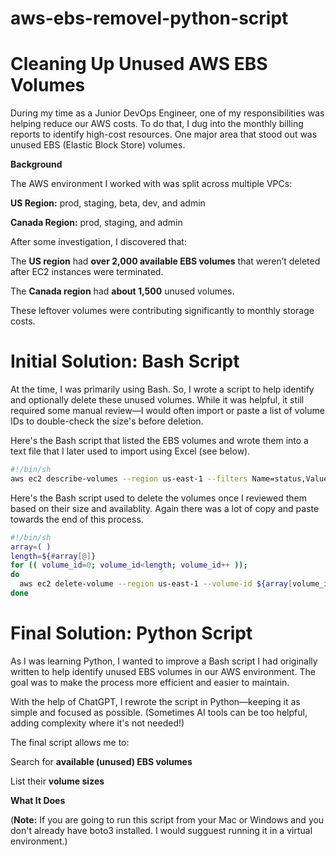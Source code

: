 # aws-ebs-removel-python-script
# Cleaning Up Unused AWS EBS Volumes

During my time as a Junior DevOps Engineer, one of my responsibilities was helping reduce our AWS costs. To do that, I dug into the monthly billing reports to identify high-cost resources. One major area that stood out was unused EBS (Elastic Block Store) volumes.

**Background**

The AWS environment I worked with was split across multiple VPCs:

**US Region:** prod, staging, beta, dev, and admin

**Canada Region:** prod, staging, and admin

After some investigation, I discovered that:

The **US region** had **over 2,000 available EBS volumes** that weren’t deleted after EC2 instances were terminated.

The **Canada region** had **about 1,500** unused volumes.

These leftover volumes were contributing significantly to monthly storage costs.

# Initial Solution: Bash Script

At the time, I was primarily using Bash. So, I wrote a script to help identify and optionally delete these unused volumes. While it was helpful, it still required some manual review—I would often import or paste a list of volume IDs to double-check the size's before deletion.

Here's the Bash script that listed the EBS volumes and wrote them into a text file that I later used to import using Excel (see below).
```bash
#!/bin/sh
aws ec2 describe-volumes --region us-east-1 --filters Name=status,Values=available,volume-id --output text >> volume2.txt
```

Here's the Bash script used to delete the volumes once I reviewed them based on their size and availablity. Again there was a lot of copy and paste towards the end of this process. 
```bash
#!/bin/sh 
array=( ) 
length=${#array[@]} 
for (( volume_id=0; volume_id<length; volume_id++ )); 
do  
  aws ec2 delete-volume --region us-east-1 --volume-id ${array[volume_id]}  
done
```
# Final Solution: Python Script

As I was learning Python, I wanted to improve a Bash script I had originally written to help identify unused EBS volumes in our AWS environment. The goal was to make the process more efficient and easier to maintain.

With the help of ChatGPT, I rewrote the script in Python—keeping it as simple and focused as possible. (Sometimes AI tools can be too helpful, adding complexity where it's not needed!)

The final script allows me to:

Search for **available (unused) EBS volumes**

List their **volume sizes**


**What It Does**

(**Note:** If you are going to run this script from your Mac or Windows and you don't already have boto3 installed. I would sugguest running it in a virtual environment.)
